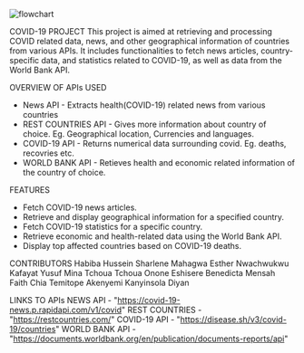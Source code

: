 ![flowchart](https://github.com/Dhictha/GROUP-3/assets/153497287/aedcc166-069d-4a36-a36d-3926de28a4e8)


COVID-19 PROJECT 
This project is aimed at retrieving and processing COVID related data, news, and other geographical information of countries from various APIs. It includes functionalities to fetch news articles, country-specific data, and statistics related to COVID-19, as well as data from the World Bank API.

OVERVIEW OF APIs USED
* News API - Extracts health(COVID-19) related news from various countries
* REST COUNTRIES API - Gives more information about country of choice. Eg. Geographical location, Currencies and languages.
* COVID-19 API - Returns numerical data surrounding covid. Eg. deaths, recovries etc.
* WORLD BANK API - Retieves health and economic related information of the country of choice.

FEATURES 
* Fetch COVID-19 news articles.
* Retrieve and display geographical information for a specified country.
* Fetch COVID-19 statistics for a specific country.
* Retrieve economic and health-related data using the World Bank API.
* Display top affected countries based on COVID-19 deaths.

CONTRIBUTORS
Habiba Hussein
Sharlene Mahagwa
Esther Nwachwukwu
Kafayat Yusuf
Mina Tchoua Tchoua 
Onone Eshisere
Benedicta Mensah
Faith Chia 
Temitope Akenyemi
Kanyinsola Diyan


LINKS TO APIs
NEWS API - "https://covid-19-news.p.rapidapi.com/v1/covid"
REST COUNTRIES - "https://restcountries.com/"
COVID-19 API - "https://disease.sh/v3/covid-19/countries"
WORLD BANK API - "https://documents.worldbank.org/en/publication/documents-reports/api"
